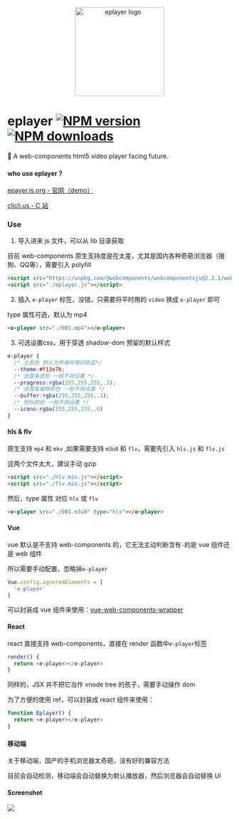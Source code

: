 <p align="center"><img src="http://ww1.sinaimg.cn/large/0065Zy9egy1fvcjfzaa1lj30dw0dwwhe.jpg" alt="eplayer logo" width="200px"></p>


# eplayer   [![NPM version](https://img.shields.io/npm/v/eplayer.svg?style=flat-square)](https://npmjs.com/package/eplayer) [![NPM downloads](https://img.shields.io/npm/dm/eplayer.svg?style=flat-square)](https://npmjs.com/package/eplayer)

:dart: A web-components html5 video player facing future.

#### who use eplayer？

[epayer.js.org - 官网（demo）](https://eplayer.js.org/)

[clicli.us - C 站](https://www.clicli.us/)

### Use
1. 导入进来 js 文件，可以从 lib 目录获取

目前 web-components 原生支持度是在太差，尤其是国内各种奇葩浏览器（搜狗、QQ等），需要引入 polyfill
```html
<script src="https://unpkg.com/@webcomponents/webcomponentsjs@2.2.1/webcomponents-bundle.js"></script>
<script src="./eplayer.js"></script>
```

2. 插入 `e-player` 标签，没错，只需要将平时用的 `video` 换成 `e-player` 即可

type 属性可选，默认为 mp4

```html
<e-player src="./001.mp4"></e-player>
```
3. 可选设置css，用于穿透 shadow-dom 预留的默认样式
```css
e-player {
  /* 主题色 默认为哔哩哔哩同款蓝*/
  --theme:#f13e7b;
  /* 进度条底色 一般不用设置 */
  --progress:rgba(255,255,255,.3);
  /* 进度条偏移颜色 一般不用设置 */
  --buffer:rgba(255,255,255,.3);
  /* 图标颜色 一般不用设置 */
  --icons:rgba(255,255,255,.6)
}
```
#### hls & flv
原生支持 `mp4` 和 `mkv` ,如果需要支持 `m3u8` 和 `flv`，需要先引入 `hls.js` 和 `flv.js`

这两个文件太大，建议手动 gzip
```html
<script src="./hlv.min.js"></script>
<script src="./flv.min.js"></script>
```
然后，type 属性 对应 `hls` 或 `flv`
```html
<e-player src="./001.m3u8" type="hls"></e-player>
```

#### Vue
vue 默认是不支持 web-components 的，它无法主动判断含有`-`的是 vue 组件还是 web 组件

所以需要手动配置，忽略掉`e-player`
```JavaScript
Vue.config.ignoredElements = [
  'e-player'
]
```
可以封装成 vue 组件来使用：[vue-web-components-wrapper](https://github.com/vuejs/vue-web-component-wrapper)

#### React 
react 直接支持 web-components，直接在 render 函数中`e-player`标签
```Javascript
render() {
  return <e-player></e-player>
}
```
同样的，JSX 并不把它当作 vnode tree 的孩子，需要手动操作 dom

为了方便的使用 ref，可以封装成 react 组件来使用：
```Javascript
function Eplayer() {
  return <e-player></e-player>
}
```
#### 移动端

关于移动端，国产的手机浏览器太奇葩，没有好的兼容方法

目前会自动检测，移动端会自动替换为默认播放器，然后浏览器会自动替换 UI

#### Screenshot

![](https://ws1.sinaimg.cn/mw690/0065Zy9egy1fyrexxl5xkj30rq0flk1i.jpg)
